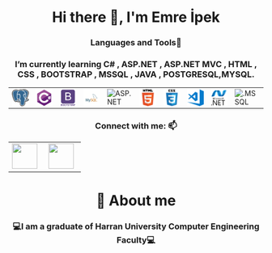 <div align="center"><h1>Hi there 👋, I'm Emre İpek</h1></div>

<div align="center"><h3>Languages and Tools🌱</h3></div>
<div align="center"><h3>I’m currently learning C# , ASP.NET , ASP.NET MVC , HTML , CSS , BOOTSTRAP , MSSQL , JAVA , POSTGRESQL,MYSQL.</h3></div>
 </table>
<table align="center">
  <tr>
    <td><img align="left" alt="Postgresql" width="50px" src="https://raw.githubusercontent.com/github/explore/80688e429a7d4ef2fca1e82350fe8e3517d3494d/topics/postgresql/postgresql.png" /> </td>
     <td><img align="left" alt="C#" width="50px" src="https://raw.githubusercontent.com/devicons/devicon/master/icons/csharp/csharp-original.svg" /></td>
     <td><img align="left" alt="Boostrap" width="50px" src="https://raw.githubusercontent.com/devicons/devicon/master/icons/bootstrap/bootstrap-plain-wordmark.svg" /></td>
     <td><img align="left" alt="Mysql" width="50px" src="https://raw.githubusercontent.com/github/explore/80688e429a7d4ef2fca1e82350fe8e3517d3494d/topics/mysql/mysql.png" /></td>
     <td><img align="left" alt="ASP.NET" width="50px" src="https://cdn.volaresystems.com/Images/Posts/2019/12/aspnet_logo.png" /></td>
     <td><img align="left" alt="HTML" width="50px" src="https://raw.githubusercontent.com/github/explore/80688e429a7d4ef2fca1e82350fe8e3517d3494d/topics/html/html.png" /></td>
     <td><img align="left" alt="CSS" width="50px" src="https://raw.githubusercontent.com/github/explore/80688e429a7d4ef2fca1e82350fe8e3517d3494d/topics/css/css.png" /></td>
     <td><img align="left" alt="VİSUAL STUDİO CODE" width="50px" src="https://raw.githubusercontent.com/github/explore/80688e429a7d4ef2fca1e82350fe8e3517d3494d/topics/visual-studio-code/visual-studio-code.png" /></td>
     <td><img align="left" alt=".NET" width="50px" src="https://raw.githubusercontent.com/devicons/devicon/master/icons/dot-net/dot-net-original-wordmark.svg" /></td>
     <td><img align="left" alt=".MSSQL" width="50px" src="https://user-images.githubusercontent.com/59020581/117359010-84818780-aebf-11eb-8791-3bd7991de5fb.png" /></td>
      </tr>
 </table>
<div align="center"><h3>Connect with me: 📫</h3></div>
<table align="center">
  <tr>
    <td><a href="#"><img width="50" height="50" src="https://pngimg.com/uploads/linkedIn/linkedIn_PNG38.png" ></a>&nbsp;&nbsp;</td>
    <td><a href="mailto:eipek1995@gmail.com/"><img width="50" height="50" src="https://www.google.com/gmail/about/static/images/logo-gmail.png?cache=1adba63" ></a>&nbsp;&nbsp;</td>
    
  </tr>
 </table>
<div align="center"><h1>💬 About me </h1></div>

<div align="center"><h3>💻I am a graduate of Harran University Computer Engineering Faculty💻</h3></div>







